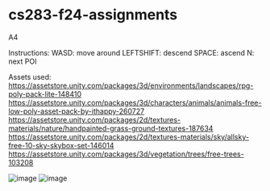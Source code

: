 # cs283-f24-assignments
A4

Instructions:
WASD: move around
LEFTSHIFT: descend
SPACE: ascend
N: next POI

Assets used:
https://assetstore.unity.com/packages/3d/environments/landscapes/rpg-poly-pack-lite-148410 
https://assetstore.unity.com/packages/3d/characters/animals/animals-free-low-poly-asset-pack-by-ithappy-260727
https://assetstore.unity.com/packages/2d/textures-materials/nature/handpainted-grass-ground-textures-187634
https://assetstore.unity.com/packages/2d/textures-materials/sky/allsky-free-10-sky-skybox-set-146014
https://assetstore.unity.com/packages/3d/vegetation/trees/free-trees-103208

![image](https://github.com/user-attachments/assets/5c622267-9e47-4a3e-aa49-9d0c68372db2)
![image](https://github.com/user-attachments/assets/89161573-1f7e-4e7d-9b20-a70f7899d5fe)
